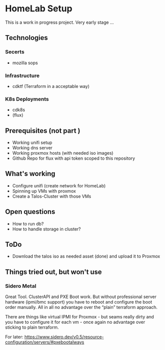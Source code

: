 # HomeLab Setup

This is a work in progress project. Very early stage ...

## Technologies

### Secerts

- mozilla sops

### Infrastructure

- cdktf (Terraform in a acceptable way)

### K8s Deployments
- cdk8s
- (flux)

## Prerequisites (not part )

- Working unifi setup
- Working dns server
- Working proxmox hosts (with needed iso images)
- Github Repo for flux with api token scoped to this repository

## What's working

- Configure unifi (create network for HomeLab)
- Spinning up VMs with proxmox
- Create a Talos-Cluster with those VMs

## Open questions

- How to run db?
- How to handle storage in cluster?

## ToDo
- Download the talos iso as needed asset (done) and upload it to Proxmox


## Things tried out, but won't use

### Sidero Metal

Great Tool. ClusterAPI and PXE Boot work. But without professional server hardware (ipmi/bmc support) you have to reboot and configure the boot order manually. All in all no advantage over the “plain” terraform approach.

There are things like virtual IPMI for Proxmox - but seams really dirty and you have to configure it for each vm - once again no advantage over sticking to plain terraform.

For later: https://www.sidero.dev/v0.5/resource-configuration/servers/#pxebootalways
